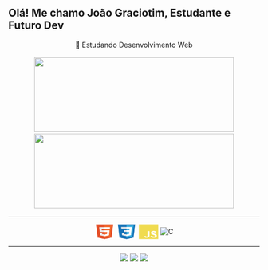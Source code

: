 
## Olá! Me chamo João Graciotim, Estudante e Futuro Dev

<div style="display: inline_block" align="center"> 
🌱 Estudando Desenvolvimento Web
</div>

  <br>
 
<div align="center">
  <a href="https://github.com/duribeiro">
    <img height="150em" width="400em" src="https://github-readme-stats.vercel.app/api?username=devgraciotim&count_private=true&include_all_commits=true&show_icons=true&theme=dracula&hide_border=false&show_owner=true"/>
    <img height="150em" width="400em" src="https://github-readme-stats.vercel.app/api/top-langs/?username=devgraciotim&theme=dracula&hide_border=false&&layout=compact"/>
  </a>
</div>
  
 

<hr>
<div style="display: inline_block" align="center">
  <img align="center" alt="HTML" height="30" width="40" src="https://raw.githubusercontent.com/devicons/devicon/master/icons/html5/html5-original.svg">
  <img align="center" alt="CSS" height="30" width="40" src="https://raw.githubusercontent.com/devicons/devicon/master/icons/css3/css3-original.svg">
  <img align="center" alt="Js" height="30" width="40" src="https://raw.githubusercontent.com/devicons/devicon/master/icons/javascript/javascript-plain.svg">
  <img align="center" alt="C" height="40" width="40"    src="https://cdn.discordapp.com/attachments/1070844523774758923/1076933963014209536/5a36954d40bea2.0735336615135266052652.png">
</div>
<hr>

<div style="display: inline_block" align="center"> 
  <a href="https://www.instagram.com/joao_graciotim/" target="_blank"><img src="https://img.shields.io/badge/-Instagram-%23E4405F?style=for-the-badge&logo=instagram&logoColor=white" target="_blank"></a>
  <a href = "mailto:joaograciotim.profissional@gmail.com"><img src="https://img.shields.io/badge/-Gmail-%23333?style=for-the-badge&logo=gmail&logoColor=white" target="_blank"></a>
  <a href="https://www.linkedin.com/in/joaograciotim/" target="_blank"><img src="https://img.shields.io/badge/-LinkedIn-%230077B5?style=for-the-badge&logo=linkedin&logoColor=white" target="_blank"></a> 
</div>


